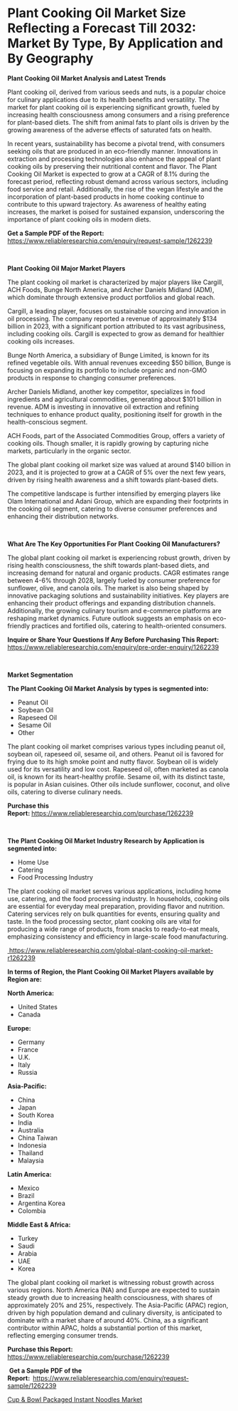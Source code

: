 <p><h1>Plant Cooking Oil Market Size Reflecting a Forecast Till 2032: Market By Type, By Application and By Geography</h1></p><p><strong>Plant Cooking Oil Market Analysis and Latest Trends</strong></p>
<p><p>Plant cooking oil, derived from various seeds and nuts, is a popular choice for culinary applications due to its health benefits and versatility. The market for plant cooking oil is experiencing significant growth, fueled by increasing health consciousness among consumers and a rising preference for plant-based diets. The shift from animal fats to plant oils is driven by the growing awareness of the adverse effects of saturated fats on health.</p><p>In recent years, sustainability has become a pivotal trend, with consumers seeking oils that are produced in an eco-friendly manner. Innovations in extraction and processing technologies also enhance the appeal of plant cooking oils by preserving their nutritional content and flavor. The Plant Cooking Oil Market is expected to grow at a CAGR of 8.1% during the forecast period, reflecting robust demand across various sectors, including food service and retail. Additionally, the rise of the vegan lifestyle and the incorporation of plant-based products in home cooking continue to contribute to this upward trajectory. As awareness of healthy eating increases, the market is poised for sustained expansion, underscoring the importance of plant cooking oils in modern diets.</p></p>
<p><strong>Get a Sample PDF of the Report:&nbsp;</strong> <a href="https://www.reliableresearchiq.com/enquiry/request-sample/1262239?utm_campaign=2396&utm_medium=2&utm_source=Github&utm_content=ia&utm_term=15022025&utm_id=plant-cooking-oil">https://www.reliableresearchiq.com/enquiry/request-sample/1262239</a></p>
<p>&nbsp;</p>
<p><strong>Plant Cooking Oil Major Market Players</strong></p>
<p><p>The plant cooking oil market is characterized by major players like Cargill, ACH Foods, Bunge North America, and Archer Daniels Midland (ADM), which dominate through extensive product portfolios and global reach. </p><p>Cargill, a leading player, focuses on sustainable sourcing and innovation in oil processing. The company reported a revenue of approximately $134 billion in 2023, with a significant portion attributed to its vast agribusiness, including cooking oils. Cargill is expected to grow as demand for healthier cooking oils increases.</p><p>Bunge North America, a subsidiary of Bunge Limited, is known for its refined vegetable oils. With annual revenues exceeding $50 billion, Bunge is focusing on expanding its portfolio to include organic and non-GMO products in response to changing consumer preferences.</p><p>Archer Daniels Midland, another key competitor, specializes in food ingredients and agricultural commodities, generating about $101 billion in revenue. ADM is investing in innovative oil extraction and refining techniques to enhance product quality, positioning itself for growth in the health-conscious segment.</p><p>ACH Foods, part of the Associated Commodities Group, offers a variety of cooking oils. Though smaller, it is rapidly growing by capturing niche markets, particularly in the organic sector. </p><p>The global plant cooking oil market size was valued at around $140 billion in 2023, and it is projected to grow at a CAGR of 5% over the next few years, driven by rising health awareness and a shift towards plant-based diets. </p><p>The competitive landscape is further intensified by emerging players like Olam International and Adani Group, which are expanding their footprints in the cooking oil segment, catering to diverse consumer preferences and enhancing their distribution networks.</p></p>
<p>&nbsp;</p>
<p><strong>What Are The Key Opportunities For Plant Cooking Oil Manufacturers?</strong></p>
<p><p>The global plant cooking oil market is experiencing robust growth, driven by rising health consciousness, the shift towards plant-based diets, and increasing demand for natural and organic products. CAGR estimates range between 4-6% through 2028, largely fueled by consumer preference for sunflower, olive, and canola oils. The market is also being shaped by innovative packaging solutions and sustainability initiatives. Key players are enhancing their product offerings and expanding distribution channels. Additionally, the growing culinary tourism and e-commerce platforms are reshaping market dynamics. Future outlook suggests an emphasis on eco-friendly practices and fortified oils, catering to health-oriented consumers.</p></p>
<p><strong>Inquire or Share Your Questions If Any Before Purchasing This Report:</strong> <a href="https://www.reliableresearchiq.com/enquiry/pre-order-enquiry/1262239?utm_campaign=2396&utm_medium=2&utm_source=Github&utm_content=ia&utm_term=15022025&utm_id=plant-cooking-oil">https://www.reliableresearchiq.com/enquiry/pre-order-enquiry/1262239</a></p>
<p>&nbsp;</p>
<p><strong>Market Segmentation</strong></p>
<p><strong>The Plant Cooking Oil Market Analysis by types is segmented into:</strong></p>
<p><ul><li>Peanut Oil</li><li>Soybean Oil</li><li>Rapeseed Oil</li><li>Sesame Oil</li><li>Other</li></ul></p>
<p><p>The plant cooking oil market comprises various types including peanut oil, soybean oil, rapeseed oil, sesame oil, and others. Peanut oil is favored for frying due to its high smoke point and nutty flavor. Soybean oil is widely used for its versatility and low cost. Rapeseed oil, often marketed as canola oil, is known for its heart-healthy profile. Sesame oil, with its distinct taste, is popular in Asian cuisines. Other oils include sunflower, coconut, and olive oils, catering to diverse culinary needs.</p></p>
<p><strong>Purchase this Report:&nbsp;</strong><a href="https://www.reliableresearchiq.com/purchase/1262239?utm_campaign=2396&utm_medium=2&utm_source=Github&utm_content=ia&utm_term=15022025&utm_id=plant-cooking-oil">https://www.reliableresearchiq.com/purchase/1262239</a></p>
<p>&nbsp;</p>
<p><strong>The Plant Cooking Oil Market Industry Research by Application is segmented into:</strong></p>
<p><ul><li>Home Use</li><li>Catering</li><li>Food Processing Industry</li></ul></p>
<p><p>The plant cooking oil market serves various applications, including home use, catering, and the food processing industry. In households, cooking oils are essential for everyday meal preparation, providing flavor and nutrition. Catering services rely on bulk quantities for events, ensuring quality and taste. In the food processing sector, plant cooking oils are vital for producing a wide range of products, from snacks to ready-to-eat meals, emphasizing consistency and efficiency in large-scale food manufacturing.</p></p>
<p><a href="https://www.reliableresearchiq.com/global-plant-cooking-oil-market-r1262239?utm_campaign=2396&utm_medium=2&utm_source=Github&utm_content=ia&utm_term=15022025&utm_id=plant-cooking-oil">&nbsp;https://www.reliableresearchiq.com/global-plant-cooking-oil-market-r1262239</a></p>
<p><strong>In terms of Region, the Plant Cooking Oil Market Players available by Region are:</strong></p>
<p>
    <p> <strong> North America: </strong>
        <ul>
            <li>United States</li>
            <li>Canada</li>
        </ul>
        </p> 
    <p> <strong> Europe: </strong>
        <ul>
            <li>Germany</li>
            <li>France</li>
            <li>U.K.</li>
            <li>Italy</li>
            <li>Russia</li>
        </ul>
        </p> 
    <p> <strong> Asia-Pacific: </strong>
        <ul>
            <li>China</li>
            <li>Japan</li>
            <li>South Korea</li>
            <li>India</li>
            <li>Australia</li>
            <li>China Taiwan</li>
            <li>Indonesia</li>
            <li>Thailand</li>
            <li>Malaysia</li>
        </ul>
        </p> 
    <p> <strong> Latin America: </strong>
        <ul>
            <li>Mexico</li>
            <li>Brazil</li>
            <li>Argentina Korea</li>
            <li>Colombia</li>
        </ul>
        </p> 
    <p> <strong> Middle East & Africa: </strong>
        <ul>
            <li>Turkey</li>
            <li>Saudi</li>
            <li>Arabia</li>
            <li>UAE</li>
            <li>Korea</li>
        </ul>
    </p>
    </p>
<p><p>The global plant cooking oil market is witnessing robust growth across various regions. North America (NA) and Europe are expected to sustain steady growth due to increasing health consciousness, with shares of approximately 20% and 25%, respectively. The Asia-Pacific (APAC) region, driven by high population demand and culinary diversity, is anticipated to dominate with a market share of around 40%. China, as a significant contributor within APAC, holds a substantial portion of this market, reflecting emerging consumer trends.</p></p>
<p><strong>Purchase this Report: </strong><a href="https://www.reliableresearchiq.com/purchase/1262239?utm_campaign=2396&utm_medium=2&utm_source=Github&utm_content=ia&utm_term=15022025&utm_id=plant-cooking-oil">https://www.reliableresearchiq.com/purchase/1262239</a></p>
<p>&nbsp;<strong>Get a Sample PDF of the Report:&nbsp;&nbsp;</strong><a href="https://www.reliableresearchiq.com/enquiry/request-sample/1262239?utm_campaign=2396&utm_medium=2&utm_source=Github&utm_content=ia&utm_term=15022025&utm_id=plant-cooking-oil">https://www.reliableresearchiq.com/enquiry/request-sample/1262239</a></p>
<p><strong></strong></p>
<p><p><a href="https://github.com/bolalfredia7777/Market-Research-Report-List-1/blob/main/cup-bowl-packaged-instant-noodles-market.md?utm_campaign=2396&utm_medium=2&utm_source=Github&utm_content=ia&utm_term=15022025&utm_id=plant-cooking-oil">Cup & Bowl Packaged Instant Noodles Market</a></p></p>